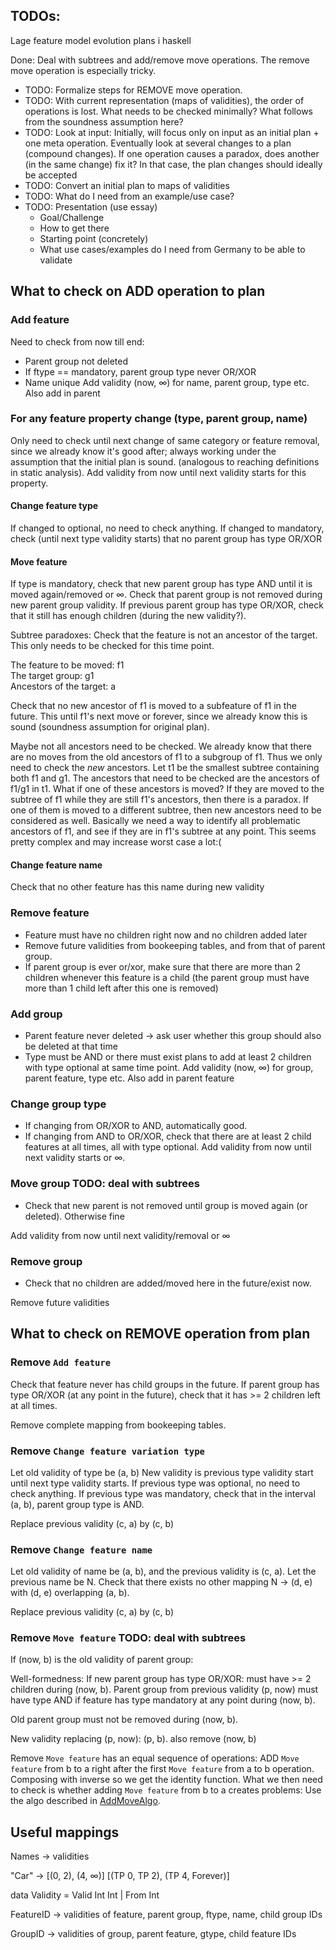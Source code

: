 ## TODOs:
Lage feature model evolution plans i haskell

Done: Deal with subtrees and add/remove move operations. The remove move operation is especially tricky. 

  - TODO: Formalize steps for REMOVE move operation. 
  - TODO: With current representation (maps of validities), the order of operations is lost. What needs to be checked minimally? What follows from the soundness assumption here?
  - TODO: Look at input: Initially, will focus only on input as an initial plan + one meta operation. Eventually look at several changes to a plan (compound changes). If one operation causes a paradox, does another (in the same change) fix it? In that case, the plan changes should ideally be accepted
  - TODO: Convert an initial plan to maps of validities
  - TODO: What do I need from an example/use case? 
  - TODO: Presentation (use essay)
    - Goal/Challenge
    - How to get there
    - Starting point (concretely)
    - What use cases/examples do I need from Germany to be able to validate

## What to check on ADD operation to plan

### Add feature

Need to check from now till end:

- Parent group not deleted
- If ftype == mandatory, parent group type never OR/XOR
- Name unique
Add validity (now, ∞) for name, parent group, type etc. Also add in parent

### For any feature property change (type, parent group, name)

Only need to check until next change of same category or feature removal, since we already know it's good after; always working under the assumption that the initial plan is sound. (analogous to reaching definitions in static analysis). Add validity from now until next validity starts for this property.

#### Change feature type
If changed to optional, no need to check anything. If changed to mandatory, check (until next type validity starts) that no parent group has type OR/XOR

#### Move feature
  
If type is mandatory, check that new parent group has type AND until it is moved again/removed or ∞. Check that parent group is not removed during new parent group validity. If previous parent group has type OR/XOR, check that it still has enough children (during the new validity?).

Subtree paradoxes:
Check that the feature is not an ancestor of the target. This only needs to be checked for this time point. 

The feature to be moved: f1  
The target group: g1  
Ancestors of the target: a

Check that no new ancestor of f1 is moved to a subfeature of f1 in the future. This until f1's next move or forever, since we already know this is sound (soundness assumption for original plan). 

Maybe not all ancestors need to be checked. We already know that there are no moves from the old ancestors of f1 to a subgroup of f1. Thus we only need to check the *new* ancestors. Let t1 be the smallest subtree containing both f1 and g1. The ancestors that need to be checked are the ancestors of f1/g1 in t1.
What if one of these ancestors is moved? If they are moved to the subtree of f1 while they are still f1's ancestors, then there is a paradox. If one of them is moved to a different subtree, then new ancestors need to be considered as well. Basically we need a way to identify all problematic ancestors of f1, and see if they are in f1's subtree at any point. This seems pretty complex and may increase worst case a lot:(

#### Change feature name

Check that no other feature has this name during new validity

### Remove feature

- Feature must have no children right now and no children added later
- Remove future validities from bookeeping tables, and from that of parent group.
- If parent group is ever or/xor, make sure that there are more than 2 children whenever this feature is a child (the parent group must have more than 1 child left after this one is removed)

### Add group

- Parent feature never deleted -> ask user whether this group should also be deleted at that time
- Type must be AND or there must exist plans to add at least 2 children with type optional at same time point.
Add validity (now, ∞) for group, parent feature, type etc. Also add in parent feature

### Change group type

- If changing from OR/XOR to AND, automatically good.
- If changing from AND to OR/XOR, check that there are at least 2 child features at all times, all with type optional.
Add validity from now until next validity starts or ∞.

### Move group TODO: deal with subtrees

- Check that new parent is not removed until group is moved again (or deleted). Otherwise fine

Add validity from now until next validity/removal or ∞

### Remove group

- Check that no children are added/moved here in the future/exist now.

Remove future validities


## What to check on REMOVE operation from plan

### Remove `Add feature`

Check that feature never has child groups in the future. If parent group has type OR/XOR (at any point in the future), check that it has >= 2 children left at all times.

Remove complete mapping from bookeeping tables.

### Remove `Change feature variation type`

Let old validity of type be (a, b)
New validity is previous type validity start until next type validity starts. If previous type was optional, no need to check anything. If previous type was mandatory, check that in the interval (a, b), parent group type is AND.

Replace previous validity (c, a) by (c, b)

### Remove `Change feature name`

Let old validity of name be (a, b), and the previous validity is (c, a). Let the previous name be N. Check that there exists no other mapping N -> (d, e) with (d, e) overlapping (a, b). 

Replace previous validity (c, a) by (c, b)

### Remove `Move feature` TODO: deal with subtrees

If (now, b) is the old validity of parent group:

Well-formedness:
If new parent group has type OR/XOR: must have >= 2 children during (now, b).
Parent group from previous validity (p, now) must have type AND if feature has type mandatory at any point during (now, b).

Old parent group must not be removed during (now, b).

New validity replacing (p, now): (p, b). also remove (now, b)

Remove `Move feature` has an equal sequence of operations: ADD `Move feature` from b to a right after the first `Move feature` from a to b operation. Composing with inverse so we get the identity function. What we then need to check is whether adding `Move feature` from b to a creates problems: Use the algo described in [AddMoveAlgo](./addMoveAlgo.pdf).

## Useful mappings

Names -> validities

"Car" -> [(0, 2), (4, ∞)] [(TP 0, TP 2), (TP 4, Forever)]

data Validity = Valid Int Int | From Int

FeatureID -> validities of feature, parent group, ftype, name, child group IDs

GroupID -> validities of group, parent feature, gtype, child feature IDs

